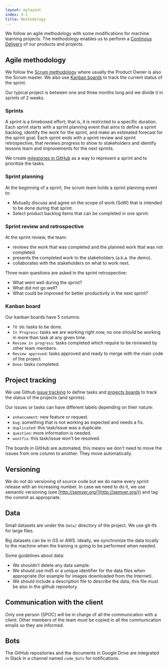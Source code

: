 ```yaml
---
layout: mylayout
index: 4.1
title: Methodology
---
```


We follow an agile methodology with some modifications for machine learning projects. The methodology enables us to perform a [Continous Delivery](https://en.wikipedia.org/wiki/Continuous_delivery) of our products and projects.

## Agile methodology

We follow the [Scrum methodology](https://en.wikipedia.org/wiki/Scrum_(software_development)) where usually the Product Owner is also the Scrum master. We also use [Kanban boards](https://en.wikipedia.org/wiki/Kanban_board) to track the current status of the sprint.

Our typical project is between one and three months long and we divide it in sprints of 2 weeks.

### Sprints

A sprint is a timeboxed effort; that is, it is restricted to a specific duration. Each sprint starts with a sprint planning event that aims to define a sprint backlog, identify the work for the sprint, and make an estimated forecast for the sprint goal. Each sprint ends with a sprint review and sprint retrospective, that reviews progress to show to stakeholders and identify lessons learn and improvements for the next sprints.

We create [milestones in GitHub](https://help.github.com/en/articles/about-milestones) as a way to represent a sprint and to prioritize the tasks.

### Sprint planning

At the beginning of a sprint, the scrum team holds a sprint planning event to:
* Mutually discuss and agree on the scope of work (SoW) that is intended to be done during that sprint.
* Select product backlog items that can be completed in one sprint.

### Sprint review and retrospective

At the sprint review, the team:
* reviews the work that was completed and the planned work that was not completed.
* presents the completed work to the stakeholders (a.k.a. the demo).
* collaborates with the stakeholders on what to work next.

Three main questions are asked in the sprint retrospective:
* What went well during the sprint? 
* What did not go well? 
* What could be improved for better productivity in the next sprint?

### Kanban board

Our kanban boards have 5 columns:
* `TO DO`: tasks to be done.
* `In Progress`: tasks we are working right now, no one should be working in more than task at any given time.
* `Review in progress`: tasks completed which require to be reviewed by other team members.
* `Review approved`: tasks approved and ready to merge with the main code of the project.
* `Done`: tasks completed.

## Project tracking

We use Github [issue tracking](https://guides.github.com/features/issues/) to define tasks and [projects boards](https://help.github.com/en/articles/about-project-boards) to track the status of the projects (and sprints).

Our issues or tasks can have different labels depending on their nature:
* `enhancement`: new feature or request.
* `bug`: something that is not working as expected and needs a fix.
* `duplicated`: this task/issue was a duplicate.
* `question`: more information is needed.
* `wontfix`: this task/issue won't be resolved.

The boards in GitHub are automated, this means we don't need to move the issues from one column to another. They move automatically.

## Versioning

We do not do versioning of source code but we do name every sprint release with an increasing number. In case we need to do it, we use semantic versioning (see [http://semver.org/](http://semver.org/)) and tag the commit as appropriate.

## Data

Small datasets are under the `data/` directory of the project. We use git-lfs for large files. 

Big datasets can be in GS or AWS. Ideally, we synchronize the data locally to the machine when the training is going to be performed when needed.

Some guidelines about data:
* We shouldn’t delete any data sample.
* We should use md5 or a unique identifier for the data files when appropriate (for example for images downloaded from the Internet).
* We should include a description file to describe the data, this file must be also in the github repository.


## Communication with the client

Only one person (SPOC) will be in charge of all the communication with a client. Other members of the team must be copied in all the communication emails so they are informed.

## Bots

The GitHub repositories and the documents in Google Drive are integrated in Slack in a channel named `code_bots` for notifications. 


